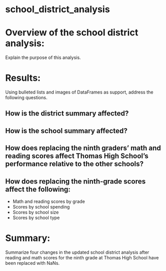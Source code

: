# school_district_analysis
# Overview of the school district analysis: 
Explain the purpose of this analysis.

# Results: 
Using bulleted lists and images of DataFrames as support, address the following questions.

## How is the district summary affected?
## How is the school summary affected?
## How does replacing the ninth graders’ math and reading scores affect Thomas High School’s performance relative to the other schools?
## How does replacing the ninth-grade scores affect the following:
- Math and reading scores by grade
- Scores by school spending
- Scores by school size
- Scores by school type

# Summary:
Summarize four changes in the updated school district analysis after reading and math scores for the ninth grade at Thomas High School have been replaced with NaNs.
